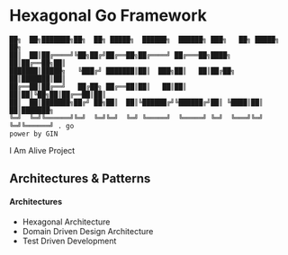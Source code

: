 # Hexagonal Go Framework
```
██╗  ██╗███████╗██╗  ██╗ █████╗  ██████╗  ██████╗ ███╗   ██╗ █████╗ ██╗     
██║  ██║██╔════╝╚██╗██╔╝██╔══██╗██╔════╝ ██╔═══██╗████╗  ██║██╔══██╗██║     
███████║█████╗   ╚███╔╝ ███████║██║  ███╗██║   ██║██╔██╗ ██║███████║██║     
██╔══██║██╔══╝   ██╔██╗ ██╔══██║██║   ██║██║   ██║██║╚██╗██║██╔══██║██║     
██║  ██║███████╗██╔╝ ██╗██║  ██║╚██████╔╝╚██████╔╝██║ ╚████║██║  ██║███████╗
╚═╝  ╚═╝╚══════╝╚═╝  ╚═╝╚═╝  ╚═╝ ╚═════╝  ╚═════╝ ╚═╝  ╚═══╝╚═╝  ╚═╝╚══════╝ . go
power by GIN
```

I Am Alive Project

## Architectures & Patterns

#### Architectures
- Hexagonal Architecture
- Domain Driven Design Architecture
- Test Driven Development
